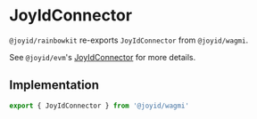 # JoyIdConnector

`@joyid/rainbowkit` re-exports `JoyIdConnector` from `@joyid/wagmi`.

See `@joyid/evm`'s [JoyIdConnector](/apis/wagmi/connector) for more details.

## Implementation

```ts
export { JoyIdConnector } from '@joyid/wagmi'
```
